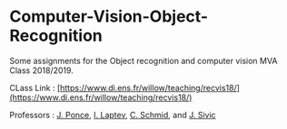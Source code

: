 # Computer-Vision-Object-Recognition
Some assignments for the Object recognition and computer vision MVA Class 2018/2019.

CLass Link : [https://www.di.ens.fr/willow/teaching/recvis18/](https://www.di.ens.fr/willow/teaching/recvis18/)

Professors : [J. Ponce](https://www.di.ens.fr/~ponce/), [I. Laptev](https://www.di.ens.fr/~laptev/), [C. Schmid](http://lear.inrialpes.fr/~schmid/), and [J. Sivic](https://www.di.ens.fr/~josef/)


